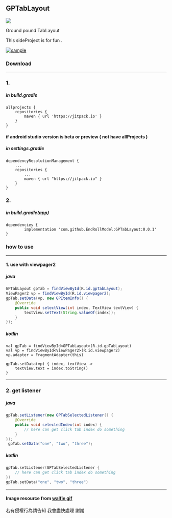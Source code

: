 ## GPTabLayout

[![](https://jitpack.io/v/EndRollModel/GPTabLayout.svg)](https://jitpack.io/#EndRollModel/GPTabLayout)

Ground pound TabLayout

This sideProject is for fun .

[![sample]()](https://user-images.githubusercontent.com/51425629/127620578-b18fe837-2541-4bf5-8d7b-4f36f10d3301.mp4)


### Download

----
### 1. 

##### in build.gradle
```
allprojects {
	repositories {
		maven { url 'https://jitpack.io' }
	}
}
```
#### if android studio version is beta or preview ( not have allProjects )

##### in settings.gradle
```
dependencyResolutionManagement {
    ...
    repositories {
        ...
        maven { url "https://jitpack.io" }
    }
}
```
### 2.

#####  in build.gradle(app)

```
dependencies {
        implementation 'com.github.EndRollModel:GPTabLayout:0.0.1'
}
```

### how to use

---

#### 1. use with viewpager2
##### java
```java
GPTabLayout gpTab = findViewById(R.id.gpTabLayout);
ViewPager2 vp = findViewById(R.id.viewpager2);
gpTab.setData(vp, new GPItemInfo() {
    @Override
    public void selectView(int index, TextView textView) {
        textView.setText(String.valueOf(index));
    }
});
```
##### kotlin
```kotlin‍‍‍‍‍‍
val gpTab = findViewById<GPTabLayout>(R.id.gpTabLayout)
val vp = findViewById<ViewPager2>(R.id.viewpager2)
vp.adapter = FragmentAdapter(this)

gpTab.setData(vp) { index, textView ->
    textView.text = index.toString()
}
```
------
### 2. get listener 

##### java
```java
gpTab.setListener(new GPTabSelectedListener() {
    @Override
    public void selectedIndex(int index) {
        // here can get click tab index do something
    }
});
 gpTab.setData("one", "two", "three");
```
##### kotlin
```kotlin
gpTab.setListener(GPTabSelectedListener {
    // here can get click tab index do something
})
gpTab.setData("one", "two", "three")
```

-------------

#### Image resource from [walfie gif](https://walfiegif.wordpress.com/)

若有侵權行為請告知 我會盡快處理 謝謝
